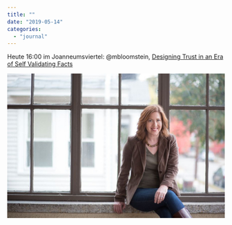 ```yaml
---
title: ""
date: "2019-05-14"
categories: 
  - "journal"
---
```


Heute 16:00 im Joanneumsviertel: @mbloomstein, [Designing Trust in an Era of Self Validating Facts](https://www.designmonat.at/event/designing-trust-in-an-era-of-self-validating-facts/)

![](images/d92fc95217.jpg)
